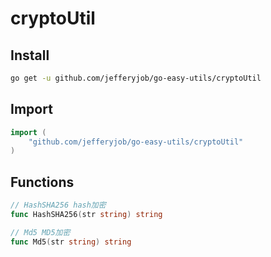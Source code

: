 # cryptoUtil

## Install

```bash
go get -u github.com/jefferyjob/go-easy-utils/cryptoUtil
```

## Import

```go
import (
	"github.com/jefferyjob/go-easy-utils/cryptoUtil"
)
```

## Functions

```go
// HashSHA256 hash加密
func HashSHA256(str string) string

// Md5 MD5加密
func Md5(str string) string
```